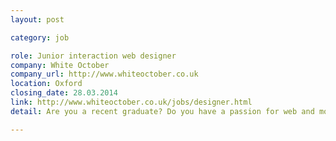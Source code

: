 ```yaml
---
layout: post

category: job

role: Junior interaction web designer
company: White October
company_url: http://www.whiteoctober.co.uk
location: Oxford
closing_date: 28.03.2014
link: http://www.whiteoctober.co.uk/jobs/designer.html
detail: Are you a recent graduate? Do you have a passion for web and mobile? Do you love designing beautiful digital interfaces that bring simplicity and ease of use to complex tasks?

---
```

